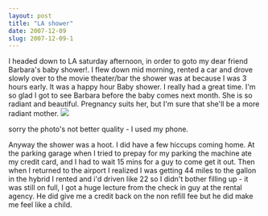 ```yaml
---
layout: post
title: "LA shower"
date: 2007-12-09
slug: 2007-12-09-1
---
```


I headed down to LA saturday afternoon, in order to goto my dear friend Barbara&apos;s baby shower!.  I flew down mid morning, rented a car and drove slowly over to the movie theater/bar the shower was at because I was 3 hours early.  It was a happy hour Baby shower.  I really had a great time.  I&apos;m so glad I got to see Barbara before the baby comes next month.  She is so radiant and beautiful.  Pregnancy suits her, but I&apos;m sure that she&apos;ll be a more radiant mother.
 ![](/visible-light/images/assets/IMG_0102.jpg) 

sorry the photo&apos;s not better quality - I used my phone.

Anyway the shower was a hoot.  I did have a few hiccups coming home.  At the parking garage when I tried to prepay for my parking the machine ate my credit card, and I had to wait 15 mins for a guy to come get it out.   Then when I returned to the airport I realized I was getting 44 miles to the gallon in the hybrid I rented and i&apos;d driven like 22 so I didn&apos;t bother filling up - it was still on full, I got a huge lecture from the check in guy at the rental agency.  He did give me a credit back on the non refill fee but  he did make me feel like a child.



